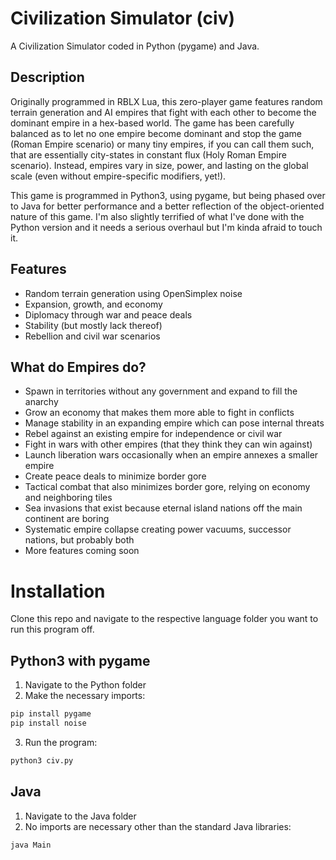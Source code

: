 # Civilization Simulator (civ)
A Civilization Simulator coded in Python (pygame) and Java.

## Description

Originally programmed in RBLX Lua, this zero-player game features random terrain generation and AI empires that fight with each other to become the dominant empire in a hex-based world. The game has been carefully balanced as to let no one empire become dominant and stop the game (Roman Empire scenario) or many tiny empires, if you can call them such, that are essentially city-states in constant flux (Holy Roman Empire scenario). Instead, empires vary in size, power, and lasting on the global scale (even without empire-specific modifiers, yet!).

This game is programmed in Python3, using pygame, but being phased over to Java for better performance and a better reflection of the object-oriented nature of this game. I'm also slightly terrified of what I've done with the Python version and it needs a serious overhaul but I'm kinda afraid to touch it.

## Features

* Random terrain generation using OpenSimplex noise
* Expansion, growth, and economy
* Diplomacy through war and peace deals
* Stability (but mostly lack thereof)
* Rebellion and civil war scenarios

## What do Empires do?

* Spawn in territories without any government and expand to fill the anarchy
* Grow an economy that makes them more able to fight in conflicts
* Manage stability in an expanding empire which can pose internal threats
* Rebel against an existing empire for independence or civil war
* Fight in wars with other empires (that they think they can win against)
* Launch liberation wars occasionally when an empire annexes a smaller empire
* Create peace deals to minimize border gore
* Tactical combat that also minimizes border gore, relying on economy and neighboring tiles
* Sea invasions that exist because eternal island nations off the main continent are boring
* Systematic empire collapse creating power vacuums, successor nations, but probably both
* More features coming soon

# Installation
Clone this repo and navigate to the respective language folder you want to run this program off.

## Python3 with pygame

1. Navigate to the Python folder
2. Make the necessary imports:

```bash
pip install pygame
pip install noise
```

3. Run the program:

```bash
python3 civ.py
```

## Java

1. Navigate to the Java folder
2. No imports are necessary other than the standard Java libraries:

```bash
java Main
```